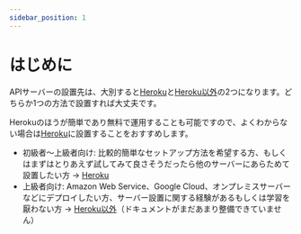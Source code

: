 ```yaml
---
sidebar_position: 1
---
```


# はじめに

APIサーバーの設置先は、大別すると[Heroku]と[Heroku以外](./deploy/general.md)の2つになります。どちらか1つの方法で設置すれば大丈夫です。

Herokuのほうが簡単であり無料で運用することも可能ですので、よくわからない場合は[Heroku]に設置することをおすすめします。

- 初級者～上級者向け: 比較的簡単なセットアップ方法を希望する方、もしくはまずはとりあえず試してみて良さそうだったら他のサーバーにあらためて設置したい方 → [Heroku]
- 上級者向け: Amazon Web Service、Google Cloud、オンプレミスサーバーなどにデプロイしたい方、サーバー設置に関する経験があるもしくは学習を厭わない方 → [Heroku以外](./deploy/general.md)（ドキュメントがまだあまり整備できていません）

[Heroku]: ./deploy/heroku.md
